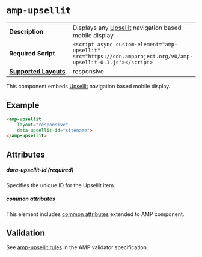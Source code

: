 <!--
Copyright 2017 The AMP HTML Authors. All Rights Reserved.

Licensed under the Apache License, Version 2.0 (the "License");
you may not use this file except in compliance with the License.
You may obtain a copy of the License at

      http://www.apache.org/licenses/LICENSE-2.0

Unless required by applicable law or agreed to in writing, software
distributed under the License is distributed on an "AS-IS" BASIS,
WITHOUT WARRANTIES OR CONDITIONS OF ANY KIND, either express or implied.
See the License for the specific language governing permissions and
limitations under the License.
-->

# <a name="`amp-upsellit`"></a> `amp-upsellit`

<table>
  <tr>
    <td width="40%"><strong>Description</strong></td>
    <td>Displays any <a href="https://www.upsellit.com/">Upsellit</a> navigation based mobile display</td>
  </tr>
  <tr>
    <td width="40%"><strong>Required Script</strong></td>
    <td><code>&lt;script async custom-element="amp-upsellit" src="https://cdn.ampproject.org/v0/amp-upsellit-0.1.js">&lt;/script></code></td>
  </tr>
  <tr>
    <td class="col-fourty"><strong><a href="https://www.ampproject.org/docs/guides/responsive/control_layout.html">Supported Layouts</a></strong></td>
    <td>responsive</td>
  </tr>
</table>

This component embeds <a href="https://www.upsellit.com/">Upsellit</a> navigation based mobile display.

## Example

```html
<amp-upsellit
    layout="responsive"
    data-upsellit-id="sitename">
</amp-upsellit>
```

## Attributes


##### data-upsellit-id (required)

Specifies the unique ID for the Upsellit item.

##### common attributes

This element includes [common attributes](https://www.ampproject.org/docs/reference/common_attributes) extended to AMP component.

## Validation
See [amp-upsellit rules](https://github.com/ampproject/amphtml/blob/master/extensions/amp-upsellit/validator-amp-upsellit.protoascii) in the AMP validator specification.
